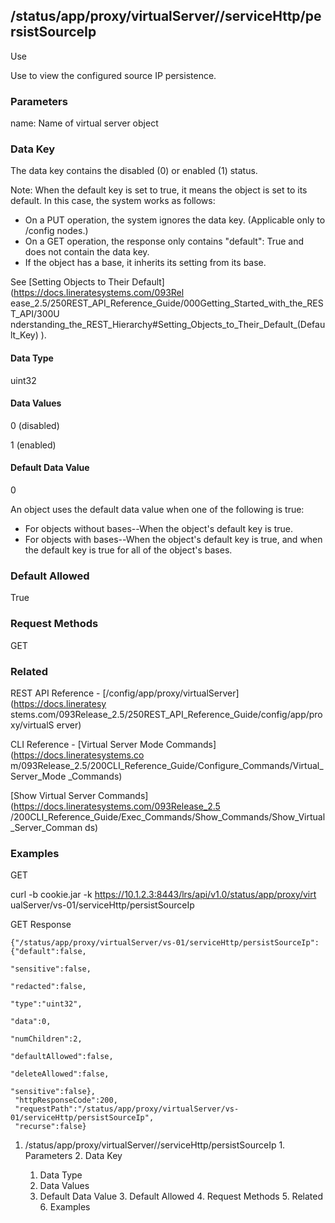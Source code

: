 ## /status/app/proxy/virtualServer/<name>/serviceHttp/persistSourceIp

Use

Use to view the configured source IP persistence.

### Parameters

name: Name of virtual server object

### Data Key

The data key contains the disabled (0) or enabled (1) status.

Note: When the default key is set to true, it means the object is set to its
default. In this case, the system works as follows:

  * On a PUT operation, the system ignores the data key. (Applicable only to /config nodes.)
  * On a GET operation, the response only contains "default": True and does not contain the data key.
  * If the object has a base, it inherits its setting from its base.

See [Setting Objects to Their Default](https://docs.lineratesystems.com/093Rel
ease_2.5/250REST_API_Reference_Guide/000Getting_Started_with_the_REST_API/300U
nderstanding_the_REST_Hierarchy#Setting_Objects_to_Their_Default_(Default_Key)
).

#### Data Type

uint32

#### Data Values

0 (disabled)

1 (enabled)

#### Default Data Value

0

An object uses the default data value when one of the following is true:

  * For objects without bases--When the object's default key is true.
  * For objects with bases--When the object's default key is true, and when the default key is true for all of the object's bases.

### Default Allowed

True

### Request Methods

GET

### Related

REST API Reference - [/config/app/proxy/virtualServer](https://docs.lineratesy
stems.com/093Release_2.5/250REST_API_Reference_Guide/config/app/proxy/virtualS
erver)

CLI Reference - [Virtual Server Mode Commands](https://docs.lineratesystems.co
m/093Release_2.5/200CLI_Reference_Guide/Configure_Commands/Virtual_Server_Mode
_Commands)

[Show Virtual Server Commands](https://docs.lineratesystems.com/093Release_2.5
/200CLI_Reference_Guide/Exec_Commands/Show_Commands/Show_Virtual_Server_Comman
ds)

### Examples

GET

curl -b cookie.jar -k https://10.1.2.3:8443/lrs/api/v1.0/status/app/proxy/virt
ualServer/vs-01/serviceHttp/persistSourceIp

GET Response

    
    
    {"/status/app/proxy/virtualServer/vs-01/serviceHttp/persistSourceIp":{"default":false,
                                                                          "sensitive":false,
                                                                          "redacted":false,
                                                                          "type":"uint32",
                                                                          "data":0,
                                                                          "numChildren":2,
                                                                          "defaultAllowed":false,
                                                                          "deleteAllowed":false,
                                                                          "sensitive":false},
     "httpResponseCode":200,
     "requestPath":"/status/app/proxy/virtualServer/vs-01/serviceHttp/persistSourceIp",
     "recurse":false}
    

  1. /status/app/proxy/virtualServer/<name>/serviceHttp/persistSourceIp
    1. Parameters
    2. Data Key
      1. Data Type
      2. Data Values
      3. Default Data Value
    3. Default Allowed
    4. Request Methods
    5. Related
    6. Examples

